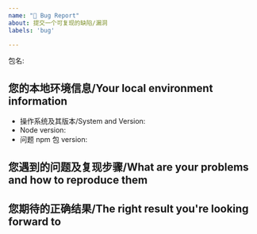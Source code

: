 ```yaml
---
name: "🐛 Bug Report"
about: 提交一个可复现的缺陷/漏洞
labels: 'bug'

---
```


<!-- 
  请使用最新版本，以确保您遇到问题仍未得到解决。
-->

包名: 

## 您的本地环境信息/Your local environment information

* 操作系统及其版本/System and Version: 
* Node version: 
* 问题 npm 包 version: 

## 您遇到的问题及复现步骤/What are your problems and how to reproduce them

<!-- 
  如果可能的话，提供一个问题的最小演示/If possible, provide a minimal demonstration of the problem
  请尽可能地提供截图或录屏/Please provide screenshots or videos as much as possible
-->

## 您期待的正确结果/The right result you're looking forward to

<!-- 
  如果您有建议的解决方案，亦可进行说明。
  If you have a suggested solution, you can also explain it.
-->
